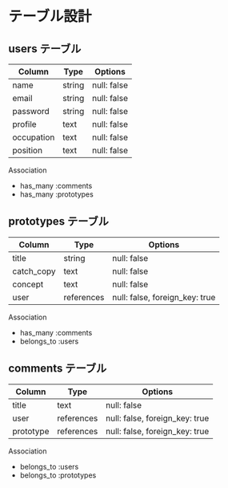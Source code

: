 # テーブル設計

## users テーブル

| Column    | Type   | Options     |
| --------  | ------ | ----------- |
| name      | string | null: false |
| email     | string | null: false |
| password  | string | null: false |
| profile   | text   | null: false |
| occupation| text   | null: false |
| position  | text   | null: false |

Association

- has_many :comments
- has_many :prototypes

## prototypes テーブル

| Column    | Type       | Options                        |
| --------- | ---------- | ------------------------------ |
| title     | string     | null: false                    |
| catch_copy| text       | null: false                    |
| concept   | text       | null: false                    |
| user      | references | null: false, foreign_key: true |

Association

- has_many :comments
- belongs_to :users

## comments テーブル

| Column    | Type       | Options                        |
| ----------| ---------- | ------------------------------ |
| title     | text       | null: false                    |
| user      | references | null: false, foreign_key: true |
| prototype | references | null: false, foreign_key: true |


Association

- belongs_to :users
- belongs_to :prototypes
